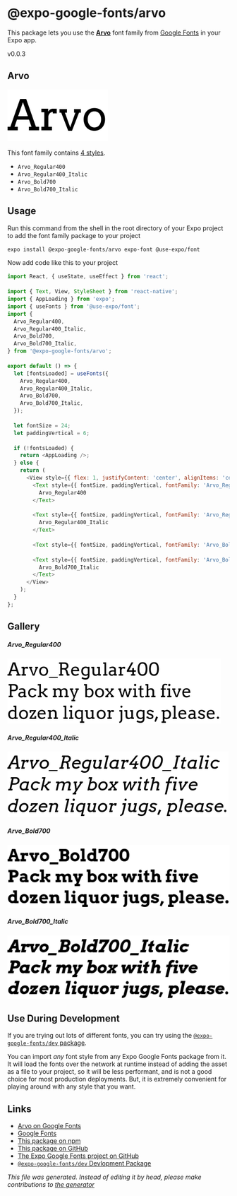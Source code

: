 # @expo-google-fonts/arvo

This package lets you use the [**Arvo**](https://fonts.google.com/specimen/Arvo) font family from [Google Fonts](https://fonts.google.com/) in your Expo app.

v0.0.3

## Arvo

![Arvo](./font-family.png)

This font family contains [4 styles](#gallery).

- `Arvo_Regular400`
- `Arvo_Regular400_Italic`
- `Arvo_Bold700`
- `Arvo_Bold700_Italic`

## Usage

Run this command from the shell in the root directory of your Expo project to add the font family package to your project
```sh
expo install @expo-google-fonts/arvo expo-font @use-expo/font
```

Now add code like this to your project
```js
import React, { useState, useEffect } from 'react';

import { Text, View, StyleSheet } from 'react-native';
import { AppLoading } from 'expo';
import { useFonts } from '@use-expo/font';
import {
  Arvo_Regular400,
  Arvo_Regular400_Italic,
  Arvo_Bold700,
  Arvo_Bold700_Italic,
} from '@expo-google-fonts/arvo';

export default () => {
  let [fontsLoaded] = useFonts({
    Arvo_Regular400,
    Arvo_Regular400_Italic,
    Arvo_Bold700,
    Arvo_Bold700_Italic,
  });

  let fontSize = 24;
  let paddingVertical = 6;

  if (!fontsLoaded) {
    return <AppLoading />;
  } else {
    return (
      <View style={{ flex: 1, justifyContent: 'center', alignItems: 'center' }}>
        <Text style={{ fontSize, paddingVertical, fontFamily: 'Arvo_Regular400' }}>
          Arvo_Regular400
        </Text>

        <Text style={{ fontSize, paddingVertical, fontFamily: 'Arvo_Regular400_Italic' }}>
          Arvo_Regular400_Italic
        </Text>

        <Text style={{ fontSize, paddingVertical, fontFamily: 'Arvo_Bold700' }}>Arvo_Bold700</Text>

        <Text style={{ fontSize, paddingVertical, fontFamily: 'Arvo_Bold700_Italic' }}>
          Arvo_Bold700_Italic
        </Text>
      </View>
    );
  }
};

```

## Gallery

##### Arvo_Regular400
![Arvo_Regular400](./b816c4a4a7813e7daaa88e2f869b5c8acefbf8d52e00205c41d15dda95f1766c.ttf.png)

##### Arvo_Regular400_Italic
![Arvo_Regular400_Italic](./5250cf6a9f89eba5cb07686924135f2bce7a6f8775a569fac7276b5c83b03db7.ttf.png)

##### Arvo_Bold700
![Arvo_Bold700](./1126bb2afe7e919632493ca620fc94e998910794a9fd47d82092f6edc26f4368.ttf.png)

##### Arvo_Bold700_Italic
![Arvo_Bold700_Italic](./43a330e1b8afd2c95f4f6b1c9c67ef7dfab28ed90bfb6a4551efe8480a060222.ttf.png)


## Use During Development

If you are trying out lots of different fonts, you can try using the [`@expo-google-fonts/dev` package](https://www.npmjs.com/package/@expo-google-fonts/dev).

You can import *any* font style from any Expo Google Fonts package from it. It will load the fonts
over the network at runtime instead of adding the asset as a file to your project, so it will be 
less performant, and is not a good choice for most production deployments. But, it is extremely convenient
for playing around with any style that you want.

## Links

- [Arvo on Google Fonts](https://fonts.google.com/specimen/Arvo)
- [Google Fonts](https://fonts.google.com/)
- [This package on npm](https://www.npmjs.com/package/@expo-google-fonts/arvo)
- [This package on GitHub](https://github.com/expo/google-fonts/tree/master/font-packages/arvo)
- [The Expo Google Fonts project on GitHub](https://github.com/expo/google-fonts)
- [`@expo-google-fonts/dev` Devlopment Package](https://github.com/expo/google-fonts/tree/master/font-packages/dev)


*This file was generated. Instead of editing it by head, please make contributions to [the generator](https://github.com/expo/google-fonts/tree/master/packages/generator)*
